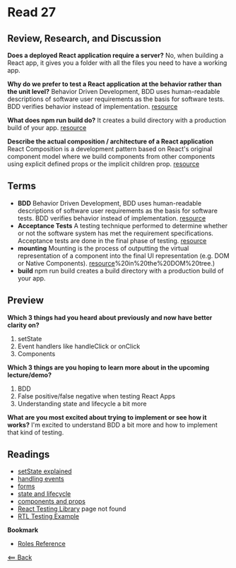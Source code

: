 # Read 27

## Review, Research, and Discussion

**Does a deployed React application require a server?** No, when building a React app, it gives you a folder with all the files you need to have a working app.

**Why do we prefer to test a React application at the behavior rather than the unit level?** Behavior Driven Development, BDD uses human-readable descriptions of software user requirements as the basis for software tests. BDD verifies behavior instead of implementation. [resource](https://medium.com/javascript-scene/behavior-driven-development-bdd-and-functional-testing-62084ad7f1f2)

**What does npm run build do?** It creates a build directory with a production build of your app. [resource](https://create-react-app.dev/docs/deployment/)

**Describe the actual composition / architecture of a React application** React Composition is a development pattern based on React's original component model where we build components from other components using explicit defined props or the implicit children prop. [resource](https://formidable.com/blog/2021/react-composition/#:~:text=What%20Is%20React%20Composition%3F,or%20the%20implicit%20children%20prop.)

## Terms

- **BDD** Behavior Driven Development, BDD uses human-readable descriptions of software user requirements as the basis for software tests. BDD verifies behavior instead of implementation. [resource](https://medium.com/javascript-scene/behavior-driven-development-bdd-and-functional-testing-62084ad7f1f2)
- **Acceptance Tests** A testing technique performed to determine whether or not the software system has met the requirement specifications. Acceptance tests are done in the final phase of testing. [resource](https://www.tutorialspoint.com/software_testing_dictionary/acceptance_testing.htm)
- **mounting** Mounting is the process of outputting the virtual representation of a component into the final UI representation (e.g. DOM or Native Components). [resource](https://stackoverflow.com/questions/31556450/what-is-mounting-in-react-js#:~:text=Mounting%20is%20the%20process%20of,element)%20in%20the%20DOM%20tree.)
- **build** npm run build creates a build directory with a production build of your app.

## Preview

**Which 3 things had you heard about previously and now have better clarity on?**
1. setState
1. Event handlers like handleClick or onClick
1. Components

**Which 3 things are you hoping to learn more about in the upcoming lecture/demo?**
1. BDD
1. False positive/false negative when testing React Apps
1. Understanding state and lifecycle a bit more

**What are you most excited about trying to implement or see how it works?** I'm excited to understand BDD a bit more and how to implement that kind of testing.

## Readings
- [setState explained](https://css-tricks.com/understanding-react-setstate/)
- [handling events](https://reactjs.org/docs/handling-events.html)
- [forms](https://reactjs.org/docs/forms.html)
- [state and lifecycle](https://reactjs.org/docs/state-and-lifecycle.html)
- [components and props](https://reactjs.org/docs/components-and-props.html)
- [React Testing Library](https://testing-library.com/docs/dom-testing-library/react-testing-library) page not found
- [RTL Testing Example](https://thomaslombart.com/beginner-guide-testing-react-apps/)

**Bookmark**
- [Roles Reference](https://developer.mozilla.org/en-US/docs/Web/Accessibility/ARIA/ARIA_Techniques#roles)

[<== Back](https://simoneodegard.github.io/reading-notes/)